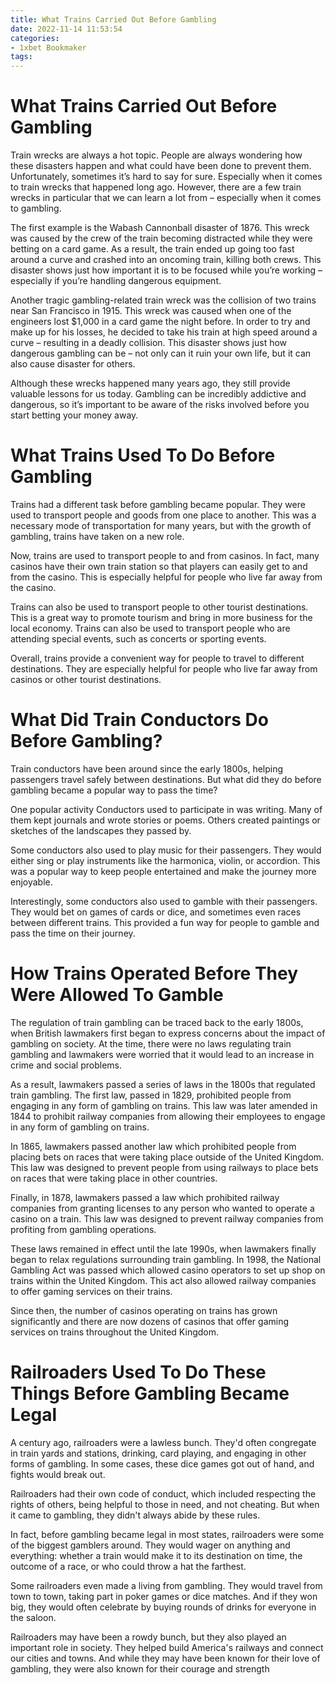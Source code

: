 ```yaml
---
title: What Trains Carried Out Before Gambling
date: 2022-11-14 11:53:54
categories:
- 1xbet Bookmaker
tags:
---
```



#  What Trains Carried Out Before Gambling

Train wrecks are always a hot topic. People are always wondering how these disasters happen and what could have been done to prevent them. Unfortunately, sometimes it’s hard to say for sure. Especially when it comes to train wrecks that happened long ago. However, there are a few train wrecks in particular that we can learn a lot from – especially when it comes to gambling.

The first example is the Wabash Cannonball disaster of 1876. This wreck was caused by the crew of the train becoming distracted while they were betting on a card game. As a result, the train ended up going too fast around a curve and crashed into an oncoming train, killing both crews. This disaster shows just how important it is to be focused while you’re working – especially if you’re handling dangerous equipment.

Another tragic gambling-related train wreck was the collision of two trains near San Francisco in 1915. This wreck was caused when one of the engineers lost $1,000 in a card game the night before. In order to try and make up for his losses, he decided to take his train at high speed around a curve – resulting in a deadly collision. This disaster shows just how dangerous gambling can be – not only can it ruin your own life, but it can also cause disaster for others.

Although these wrecks happened many years ago, they still provide valuable lessons for us today. Gambling can be incredibly addictive and dangerous, so it’s important to be aware of the risks involved before you start betting your money away.

#  What Trains Used To Do Before Gambling

Trains had a different task before gambling became popular. They were used to transport people and goods from one place to another. This was a necessary mode of transportation for many years, but with the growth of gambling, trains have taken on a new role.

Now, trains are used to transport people to and from casinos. In fact, many casinos have their own train station so that players can easily get to and from the casino. This is especially helpful for people who live far away from the casino.

 Trains can also be used to transport people to other tourist destinations. This is a great way to promote tourism and bring in more business for the local economy. Trains can also be used to transport people who are attending special events, such as concerts or sporting events.

Overall, trains provide a convenient way for people to travel to different destinations. They are especially helpful for people who live far away from casinos or other tourist destinations.

#  What Did Train Conductors Do Before Gambling?

Train conductors have been around since the early 1800s, helping passengers travel safely between destinations. But what did they do before gambling became a popular way to pass the time?

One popular activity Conductors used to participate in was writing. Many of them kept journals and wrote stories or poems. Others created paintings or sketches of the landscapes they passed by.

Some conductors also used to play music for their passengers. They would either sing or play instruments like the harmonica, violin, or accordion. This was a popular way to keep people entertained and make the journey more enjoyable.

Interestingly, some conductors also used to gamble with their passengers. They would bet on games of cards or dice, and sometimes even races between different trains. This provided a fun way for people to gamble and pass the time on their journey.

#  How Trains Operated Before They Were Allowed To Gamble

The regulation of train gambling can be traced back to the early 1800s, when British lawmakers first began to express concerns about the impact of gambling on society. At the time, there were no laws regulating train gambling and lawmakers were worried that it would lead to an increase in crime and social problems.

As a result, lawmakers passed a series of laws in the 1800s that regulated train gambling. The first law, passed in 1829, prohibited people from engaging in any form of gambling on trains. This law was later amended in 1844 to prohibit railway companies from allowing their employees to engage in any form of gambling on trains.

In 1865, lawmakers passed another law which prohibited people from placing bets on races that were taking place outside of the United Kingdom. This law was designed to prevent people from using railways to place bets on races that were taking place in other countries.

Finally, in 1878, lawmakers passed a law which prohibited railway companies from granting licenses to any person who wanted to operate a casino on a train. This law was designed to prevent railway companies from profiting from gambling operations.

These laws remained in effect until the late 1990s, when lawmakers finally began to relax regulations surrounding train gambling. In 1998, the National Gambling Act was passed which allowed casino operators to set up shop on trains within the United Kingdom. This act also allowed railway companies to offer gaming services on their trains.

Since then, the number of casinos operating on trains has grown significantly and there are now dozens of casinos that offer gaming services on trains throughout the United Kingdom.

# Railroaders Used To Do These Things Before Gambling Became Legal

A century ago, railroaders were a lawless bunch. They'd often congregate in train yards and stations, drinking, card playing, and engaging in other forms of gambling. In some cases, these dice games got out of hand, and fights would break out.

Railroaders had their own code of conduct, which included respecting the rights of others, being helpful to those in need, and not cheating. But when it came to gambling, they didn't always abide by these rules.

In fact, before gambling became legal in most states, railroaders were some of the biggest gamblers around. They would wager on anything and everything: whether a train would make it to its destination on time, the outcome of a race, or who could throw a hat the farthest.

Some railroaders even made a living from gambling. They would travel from town to town, taking part in poker games or dice matches. And if they won big, they would often celebrate by buying rounds of drinks for everyone in the saloon.

 Railroaders may have been a rowdy bunch, but they also played an important role in society. They helped build America's railways and connect our cities and towns. And while they may have been known for their love of gambling, they were also known for their courage and strength